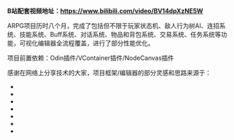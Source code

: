 **B站配套视频地址：https://www.bilibili.com/video/BV14dpXzNE5W**

ARPG项目历时八个月，完成了包括但不限于玩家状态机、敌人行为树AI、连招系统、技能系统、Buff系统、对话系统、物品和背包系统、交易系统、任务系统等功能，可视化编辑器全流程覆盖，进行了部分性能优化。

项目前置依赖：Odin插件/VContainer插件/NodeCanvas插件

感谢在网络上分享技术的大家，项目框架/编辑器的部分灵感和思路来源于：

* [唐老狮的游习堂]: https://www.yxtown.com

* [Joker的ARPG合辑]: https://learn.u3d.cn/bundle/joker-arpg

* [【Unity教程搬运】使用UI Builder、GraphView和脚本化对象创建行为树]: https://www.bilibili.com/video/BV1Yg4y1M7VX

* [Unity技能系统和技能编辑器]: https://www.bilibili.com/video/BV12Eg1e9Ewo

* [【Unity】一个开源的通用Buff系统 下载+教程]: https://www.bilibili.com/video/BV16e411H7Vx

* [RecyclerView，基于UGUI的列表解决方案]: https://www.bilibili.com/video/BV1RAmxYXEmb

* [用Unity制作一个极具扩展性的顶视角射击游戏战斗系统]: https://zhuanlan.zhihu.com/p/416805924